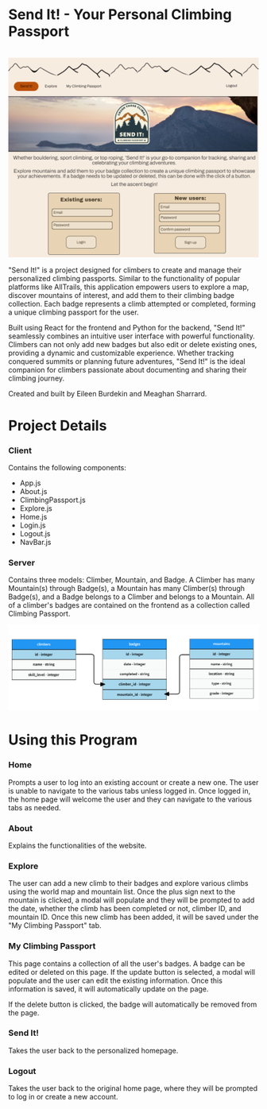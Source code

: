 <h1>Send It! - Your Personal Climbing Passport</h1>

</br>

<img src="src/images/Homepage.png" />

<p>"Send It!" is a project designed for climbers to create and manage their personalized climbing passports. Similar to the functionality of popular platforms like AllTrails, this application empowers users to explore a map, discover mountains of interest, and add them to their climbing badge collection. Each badge represents a climb attempted or completed, forming a unique climbing passport for the user.
<p>
Built using React for the frontend and Python for the backend, "Send It!" seamlessly combines an intuitive user interface with powerful functionality. Climbers can not only add new badges but also edit or delete existing ones, providing a dynamic and customizable experience. Whether tracking conquered summits or planning future adventures, "Send It!" is the ideal companion for climbers passionate about documenting and sharing their climbing journey.
</p>
</p>

<p>Created and built by Eileen Burdekin and Meaghan Sharrard.</p>

<h1>Project Details</h1>

<h3>Client</h3>

Contains the following components:

<ul>
    <li>App.js</li>
    <li>About.js</li>
    <li>ClimbingPassport.js</li>
    <li>Explore.js</li>
    <li>Home.js</li>
    <li>Login.js</li>
    <li>Logout.js</li>
    <li>NavBar.js</li>
</ul>

<h3>Server</h3>

Contains three models: Climber, Mountain, and Badge. A Climber has many Mountain(s) through Badge(s), a Mountain has many Climber(s) through Badge(s), and a Badge belongs to a Climber and belongs to a Mountain. All of a climber's badges are contained on the frontend as a collection called Climbing Passport.

<img src="src/images/README.png" />

<h1>Using this Program</h1>

<h3>Home</h1>
<p>Prompts a user to log into an existing account or create a new one. The user is unable to navigate to the various tabs unless logged in. Once logged in, the home page will welcome the user and they can navigate to the various tabs as needed.</p>

<h3>About</h3>
<p>Explains the functionalities of the website.

<h3>Explore</h3>
<p>The user can add a new climb to their badges and explore various climbs using the world map and mountain list. Once the plus sign next to the mountain is clicked, a modal will populate and they will be prompted to add the date, whether the climb has been completed or not, climber ID, and mountain ID. Once this new climb has been added, it will be saved under the "My Climbing Passport" tab.</p>

<h3>My Climbing Passport</h3>
<p>This page contains a collection of all the user's badges. A badge can be edited or deleted on this page. If the update button is selected, a modal will populate and the user can edit the existing information. Once this information is saved, it will automatically update on the page.
</p>
<p>If the delete button is clicked, the badge will automatically be removed from the page.</p>

<h3>Send It!</h3>
<p>Takes the user back to the personalized homepage.</p>

<h3>Logout</h3>
<p>Takes the user back to the original home page, where they will be prompted to log in or create a new account.</p>
